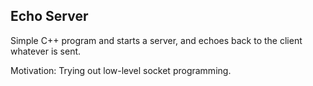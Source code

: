 ## Echo Server

Simple C++ program and starts a server, and echoes back to the client whatever is sent. 

Motivation: Trying out low-level socket programming. 
